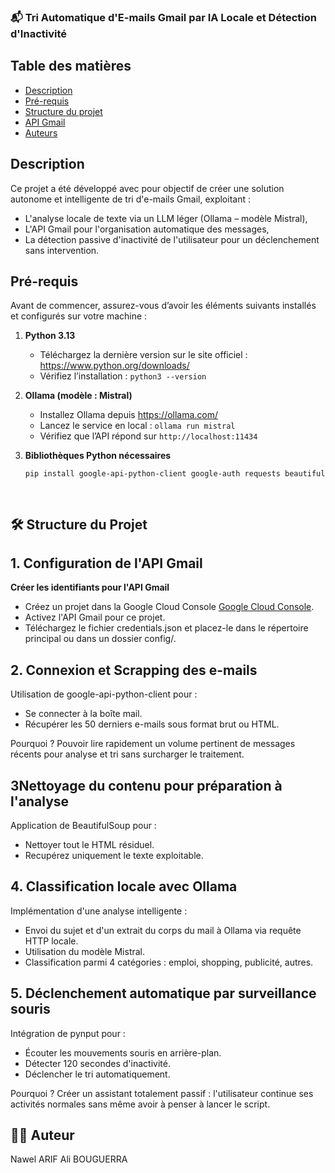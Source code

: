 ### 📬 Tri Automatique d'E-mails Gmail par IA Locale et Détection d'Inactivité

## Table des matières 

- [Description](#description)
- [Pré-requis](#pré-requis)
- [Structure du projet](#structure)
- [API Gmail](#APIGmail)
- [Auteurs](#auteurs)


## Description

Ce projet a été développé avec pour objectif de créer une solution autonome et intelligente de tri d'e-mails Gmail, exploitant :

  - L'analyse locale de texte via un LLM léger (Ollama – modèle Mistral), 
  - L'API Gmail pour l'organisation automatique des messages,
  -  La détection passive d'inactivité de l'utilisateur pour un déclenchement sans intervention.

 ## Pré-requis

Avant de commencer, assurez-vous d’avoir les éléments suivants installés et configurés sur votre machine :

1. **Python 3.13**  
   - Téléchargez la dernière version sur le site officiel : <https://www.python.org/downloads/>  
   - Vérifiez l’installation : `python3 --version`

2. **Ollama (modèle : Mistral)**  
   - Installez Ollama depuis <https://ollama.com/>  
   - Lancez le service en local : `ollama run mistral`  
   - Vérifiez que l’API répond sur `http://localhost:11434`

3. **Bibliothèques Python nécessaires**  
   ```bash
   pip install google-api-python-client google-auth requests beautifulsoup4 pynput

  

## 🛠️ Structure du Projet

## 1. Configuration de l'API Gmail 


**Créer les identifiants pour l'API Gmail**

- Créez un projet dans la Google Cloud Console [Google Cloud Console](https://console.cloud.google.com/).
- Activez l'API Gmail pour ce projet.
- Téléchargez le fichier credentials.json et placez-le dans le répertoire principal ou dans un dossier config/.


## 2. Connexion et Scrapping des e-mails

Utilisation de google-api-python-client pour :

  - Se connecter à la boîte mail.
  - Récupérer les 50 derniers e-mails sous format brut ou HTML.

Pourquoi ? Pouvoir lire rapidement un volume pertinent de messages récents pour analyse et tri sans surcharger le traitement.

## 3Nettoyage du contenu pour préparation à l'analyse

  Application de BeautifulSoup pour :
  
  - Nettoyer tout le HTML résiduel.
  - Recupérez uniquement le texte exploitable.

## 4. Classification locale avec Ollama

  Implémentation d'une analyse intelligente :
  
  - Envoi du sujet et d'un extrait du corps du mail à Ollama via requête HTTP locale.
  - Utilisation du modèle Mistral.
  - Classification parmi 4 catégories : emploi, shopping, publicité, autres.


## 5. Déclenchement automatique par surveillance souris

Intégration de pynput pour :

  - Écouter les mouvements souris en arrière-plan.
  - Détecter 120 secondes d'inactivité.
  - Déclencher le tri automatiquement.

Pourquoi ? Créer un assistant totalement passif : l'utilisateur continue ses activités normales sans même avoir à penser à lancer le script.


## 👨‍💻 Auteur

  Nawel ARIF
  Ali BOUGUERRA
